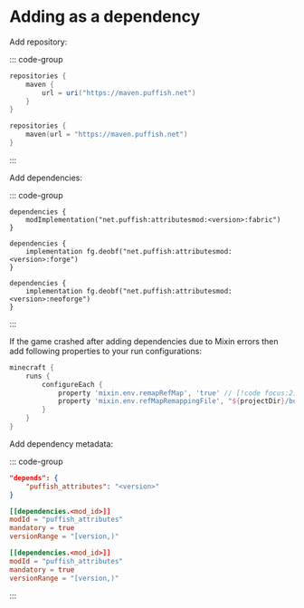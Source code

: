 # Adding as a dependency

Add repository:

::: code-group

```groovy [build.gradle]
repositories {
	maven {
		url = uri("https://maven.puffish.net")
	}
}
```

```kts [build.gradle.kts]
repositories {
	maven(url = "https://maven.puffish.net")
}
```

:::

Add dependencies:

::: code-group

```properties [Fabric]
dependencies {
	modImplementation("net.puffish:attributesmod:<version>:fabric")
}
```

```properties [Forge]
dependencies {
	implementation fg.deobf("net.puffish:attributesmod:<version>:forge")
}
```

```properties [NeoForge]
dependencies {
	implementation fg.deobf("net.puffish:attributesmod:<version>:neoforge")
}
```

:::

If the game crashed after adding dependencies due to Mixin errors then add following properties to your run configurations:
```groovy
minecraft {
	runs {
		configureEach {
			property 'mixin.env.remapRefMap', 'true' // [!code focus:2]
			property 'mixin.env.refMapRemappingFile', "${projectDir}/build/createSrgToMcp/output.srg"
		}
	}
}
```

Add dependency metadata:

::: code-group

```json [Fabric]
"depends": {
	"puffish_attributes": "<version>"
}
```

```toml [Forge]
[[dependencies.<mod_id>]]
modId = "puffish_attributes"
mandatory = true
versionRange = "[version,)"
```

```toml [NeoForge]
[[dependencies.<mod_id>]]
modId = "puffish_attributes"
mandatory = true
versionRange = "[version,)"
```

:::
